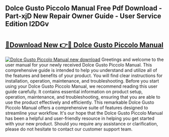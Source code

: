 ## Dolce Gusto Piccolo Manual Free Pdf Download - Part-xjD New Repair Owner Guide - User Service Edition I2DGv

# <h2><a href="http://cf16247.oget.top/?id=Dolce+Gusto+Piccolo+Manual">🔗Download New 👉🔴 Dolce Gusto Piccolo Manual</a></h2>

[![Dolce Gusto Piccolo Manual new download](https://i.imgur.com/5g1atiW.png)](http://cf16247.oget.top/?id=Dolce+Gusto+Piccolo+Manual)
Greetings and welcome to the user manual for your newly received Dolce Gusto Piccolo Manual. This comprehensive guide is intended to help you understand and utilize all of the features and benefits of your product. You will find clear instructions for installation, operation, maintenance, and troubleshooting. Before you start using your Dolce Gusto Piccolo Manual, we recommend reading this user guide carefully. It contains essential information on product setup, operation, maintenance, and troubleshooting, ensuring that you are able to use the product effectively and efficiently. This remarkable Dolce Gusto Piccolo Manual offers a comprehensive suite of features designed to streamline your workflow. It's our hope that the Dolce Gusto Piccolo Manual has been a helpful and user-friendly resource in helping you get started with your new product. Should you require any assistance or clarification, please do not hesitate to contact our customer support team.
